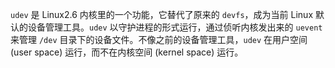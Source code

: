`udev` 是 Linux2.6 内核里的一个功能，它替代了原来的 `devfs`，成为当前 Linux 默认的设备管理工具。`udev` 以守护进程的形式运行，通过侦听内核发出来的 `uevent` 来管理 `/dev` 目录下的设备文件。不像之前的设备管理工具，`udev` 在用户空间 (user space) 运行，而不在内核空间 (kernel space) 运行。